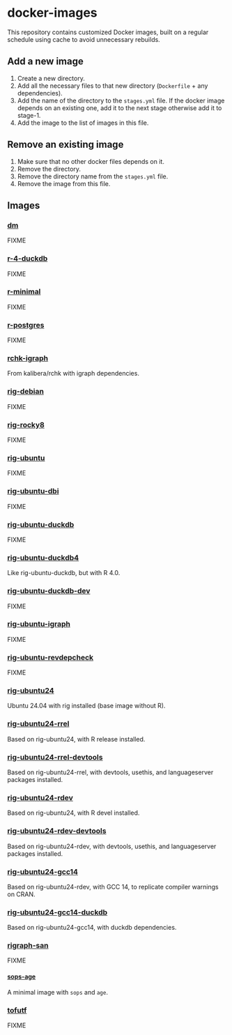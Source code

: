 # docker-images

This repository contains customized Docker images, built on a regular schedule using cache to avoid unnecessary rebuilds.

## Add a new image

1. Create a new directory.
2. Add all the necessary files to that new directory (`Dockerfile` + any dependencies).
3. Add the name of the directory to the `stages.yml` file. If the docker image depends on an existing one, add it to the next stage otherwise add it to stage-1.
4. Add the image to the list of images in this file.

## Remove an existing image

1. Make sure that no other docker files depends on it.
2. Remove the directory.
3. Remove the directory name from the `stages.yml` file.
4. Remove the image from this file.

## Images

### [dm](dm)

FIXME

### [r-4-duckdb](r-4-duckdb)

FIXME

### [r-minimal](r-minimal)

FIXME

### [r-postgres](r-postgres)

FIXME

### [rchk-igraph](rchk-igraph)

From kalibera/rchk with igraph dependencies.

### [rig-debian](rig-debian)

FIXME

### [rig-rocky8](rig-rocky8)

FIXME

### [rig-ubuntu](rig-ubuntu)

FIXME

### [rig-ubuntu-dbi](rig-ubuntu-dbi)

FIXME

### [rig-ubuntu-duckdb](rig-ubuntu-duckdb)

FIXME

### [rig-ubuntu-duckdb4](rig-ubuntu-duckdb4)

Like rig-ubuntu-duckdb, but with R 4.0.

### [rig-ubuntu-duckdb-dev](rig-ubuntu-duckdb-dev)

FIXME

### [rig-ubuntu-igraph](rig-ubuntu-igraph)

FIXME

### [rig-ubuntu-revdepcheck](rig-ubuntu-revdepcheck)

FIXME

### [rig-ubuntu24](rig-ubuntu24)

Ubuntu 24.04 with rig installed (base image without R).

### [rig-ubuntu24-rrel](rig-ubuntu24-rrel)

Based on rig-ubuntu24, with R release installed.

### [rig-ubuntu24-rrel-devtools](rig-ubuntu24-rrel-devtools)

Based on rig-ubuntu24-rrel, with devtools, usethis, and languageserver packages installed.

### [rig-ubuntu24-rdev](rig-ubuntu24-rdev)

Based on rig-ubuntu24, with R devel installed.

### [rig-ubuntu24-rdev-devtools](rig-ubuntu24-rdev-devtools)

Based on rig-ubuntu24-rdev, with devtools, usethis, and languageserver packages installed.

### [rig-ubuntu24-gcc14](rig-ubuntu24-gcc14)

Based on rig-ubuntu24-rdev, with GCC 14, to replicate compiler warnings on CRAN.

### [rig-ubuntu24-gcc14-duckdb](rig-ubuntu24-gcc14-duckdb)

Based on rig-ubuntu24-gcc14, with duckdb dependencies.

### [rigraph-san](rigraph-san)

FIXME

#### [sops-age](sops-age)

A minimal image with `sops` and `age`.

### [tofutf](tofutf)

FIXME
